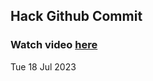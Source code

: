 
 ## Hack Github Commit 
 ### Watch video <a href="https://www.youtube.com">here</a> 
 Tue 18 Jul 2023 

